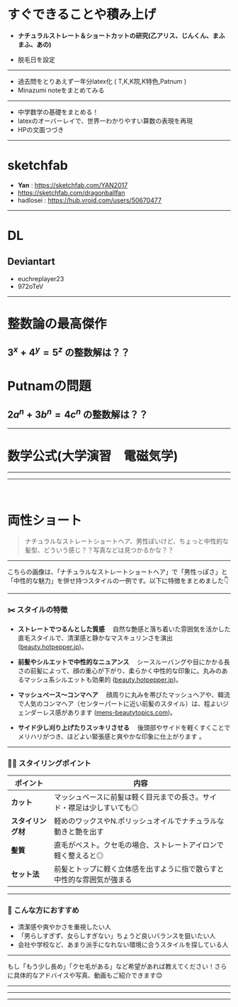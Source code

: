 # すぐできることや積み上げ

- **ナチュラルストレート＆ショートカットの研究(乙アリス、じんくん、まふまふ、あの)**

- 脱毛日を設定

---

- 過去問をとりあえず一年分latex化 ( T,K,K院,K特色,Patnum )
- Minazumi noteをまとめてみる

---

- 中学数学の基礎をまとめる！
- latexのオーバーレイで、世界一わかりやすい算数の表現を再現
- HPの文面つづき


---
# sketchfab
- **Yan** : https://sketchfab.com/YAN2017
- https://sketchfab.com/dragonballfan
- hadlosei : https://hub.vroid.com/users/50670477

---
# DL
## Deviantart
- euchreplayer23
- 972oTeV

---
# 整数論の最高傑作
## $3^x + 4^y = 5^z$ の整数解は？？

# Putnamの問題
## $2a^n + 3b^n = 4c^n$ の整数解は？？

---

# 数学公式(大学演習　電磁気学)

---
---

<br>

# 両性ショート

>ナチュラルなストレートショートヘア、男性ぽいけど、ちょっと中性的な髪型、どういう感じ？？写真などは見つかるかな？？

---

こちらの画像は、「ナチュラルなストレートショートヘア」で「男性っぽさ」と「中性的な魅力」を併せ持つスタイルの一例です。以下に特徴をまとめました👇

---

### ✂️ スタイルの特徴

* **ストレートでつるんとした質感**
  　自然な艶感と落ち着いた雰囲気を活かした直毛スタイルで、清潔感と静かなマスキュリンさを演出 ([beauty.hotpepper.jp][1])。

* **前髪やシルエットで中性的なニュアンス**
  　シースルーバングや目にかかる長さの前髪によって、顔の重心が下がり、柔らかく中性的な印象に。丸みのあるマッシュ系シルエットも効果的 ([beauty.hotpepper.jp][1])。

* **マッシュベース～コンマヘア**
  　顔周りに丸みを帯びたマッシュヘアや、韓流で人気のコンマヘア（センターパートに近い前髪のスタイル）は、程よいジェンダーレス感があります ([mens-beautytopics.com][2])。

* **サイド少し刈り上げたりスッキリさせる**
  　後頭部やサイドを軽くすくことでメリハリがつき、ほどよい緊張感と爽やかな印象に仕上がります 。

---

### 🧑‍🎨 スタイリングポイント

| ポイント        | 内容                                  |
| ----------- | ----------------------------------- |
| **カット**     | マッシュベースに前髪は軽く目元までの長さ。サイド・襟足は少しすいても◎ |
| **スタイリング材** | 軽めのワックスやN.ポリッシュオイルでナチュラルな動きと艶を出す    |
| **髪質**      | 直毛がベスト。クセ毛の場合、ストレートアイロンで軽く整えると◎     |
| **セット法**    | 前髪とトップに軽く立体感を出すように指で散らすと中性的な雰囲気が強まる |

---

### 🌟 こんな方におすすめ

* 清潔感や爽やかさを重視したい人
* 「男らしすぎず、女らしすぎない」ちょうど良いバランスを狙いたい人
* 会社や学校など、あまり派手になれない環境に合うスタイルを探している人

---

もし「もう少し長め」「クセ毛がある」など希望があれば教えてください！さらに具体的なアドバイスや写真、動画もご紹介できます😊

[1]: https://beauty.hotpepper.jp/magazine/322272/?utm_source=chatgpt.com "メンズショートヘア34選。ニーズ別に2025年版の最旬ショートを ..."
[2]: https://mens-beautytopics.com/mens_hair/42/?utm_source=chatgpt.com "【2025春夏】最新メンズ髪型 おすすめヘアスタイル 87選！"

---
---

<!-- web上の画像を取り込み
![代替テキスト](https://example.com/logo.png)
-->

---

